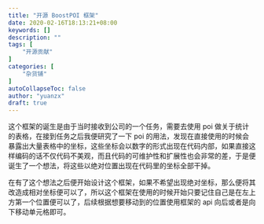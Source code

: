```yaml
---
title: "开源 BoostPOI 框架"
date: 2020-02-16T18:13:21+08:00
keywords: []
description: ""
tags: [
    "开源贡献"
]
categories: [
    "杂货铺"
]
autoCollapseToc: false
author: "yuanzx"
draft: true
---
```


这个框架的诞生是由于当时接收到公司的一个任务，需要去使用 poi 做关于统计的表格，在接到任务之后我便研究了一下 poi 的用法，发现在直接使用的时候会暴露出大量表格中的坐标，这些坐标会以数字的形式出现在代码内部，如果直接这样编码的话不仅代码不美观，而且代码的可维护性和扩展性也会非常的差，于是便诞生了一个想法，将这些以绝对位置出现在代码里的坐标全部干掉。

在有了这个想法之后便开始设计这个框架，如果不希望出现绝对坐标，那么便将其改造成相对坐标便可以了，所以这个框架在使用的时候开始只要记住自己是在左上方第一个位置便可以了，后续根据想要移动到的位置使用框架的 api 向后或者是向下移动单元格即可。